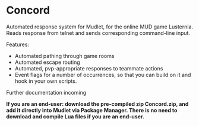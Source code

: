 # Concord
Automated response system for Mudlet, for the online MUD game Lusternia. Reads response from telnet and sends corresponding command-line input.

Features:
* Automated pathing through game rooms
* Automated escape routing
* Automated, pvp-appropriate responses to teammate actions
* Event flags for a number of occurrences, so that you can build on it and hook in your own scripts.

Further documentation incoming

<b>If you are an end-user: download the pre-compiled zip Concord.zip, and add it directly into Mudlet via Package Manager. 
There is no need to download and compile Lua files if you are an end-user.</b>
